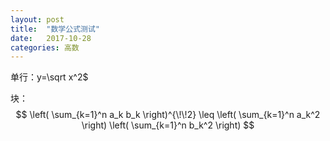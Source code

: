 ```yaml
---
layout: post
title:  "数学公式测试"
date:   2017-10-28
categories: 高数
---
```

单行：y=\sqrt x^2$

块：$$
\left( \sum_{k=1}^n a_k b_k \right)^{\!\!2} 
\leq 
\left( \sum_{k=1}^n a_k^2 \right) 
\left( \sum_{k=1}^n b_k^2 \right)
$$

